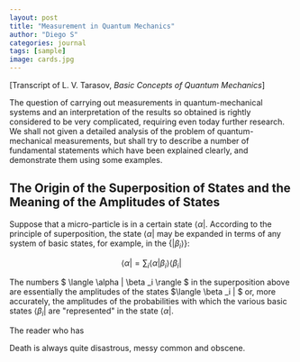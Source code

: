 ```yaml
---
layout: post
title: "Measurement in Quantum Mechanics"
author: "Diego S"
categories: journal
tags: [sample]
image: cards.jpg
---
```

[Transcript of L. V. Tarasov, *Basic Concepts of Quantum Mechanics*]

The question of carrying out measurements in quantum-mechanical systems and an interpretation of the results so obtained is rightly considered to be very complicated, requiring even today further research. We shall not given a detailed analysis of the problem of quantum-mechanical measurements, but shall try to describe a number of fundamental statements which have been explained clearly, and demonstrate them using some examples. 

## The Origin of the Superposition of States and the Meaning of the Amplitudes of States

Suppose that a micro-particle is in a certain state $\langle \alpha|$. According to the principle of superposition, the state $\langle \alpha |$ may be expanded in terms of any system of basic states, for example, in the $\{ | \beta _i \rangle \}$:

$$
\langle \alpha | = \sum _i \langle \alpha | \beta _i \rangle \langle \beta _i |
$$

The numbers $ \langle \alpha | \beta _i \rangle $ in the superposition above are essentially the amplitudes of the states $\langle \beta _i | $ or, more accurately, the amplitudes of the probabilities with which the various basic states $\langle \beta _i |$ are "represented" in the state $\langle \alpha |$.

The reader who has 

Death is always quite disastrous, messy common and obscene.
